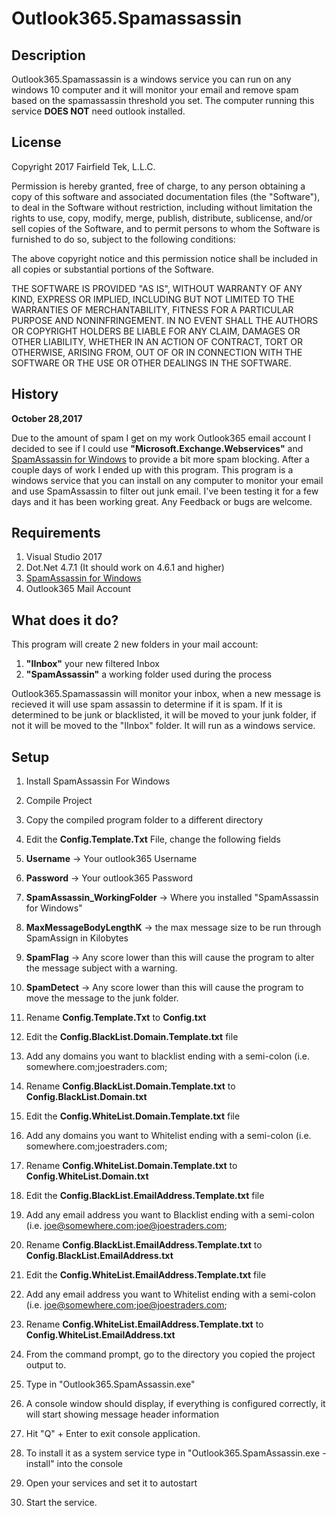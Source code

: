 # Outlook365.Spamassassin

<h2>Description</h2>

Outlook365.Spamassassin is a windows service you can run on any windows 10 computer and it will monitor your email and remove spam based on the spamassassin threshold you set.  The computer running this service <b>DOES NOT</b> need outlook installed.

<h2>License</h2>
Copyright 2017 Fairfield Tek, L.L.C.

Permission is hereby granted, free of charge, to any person obtaining a copy of this software and associated documentation files (the "Software"), to deal in the Software without restriction, including without limitation the rights to use, copy, modify, merge, publish, distribute, sublicense, and/or sell copies of the Software, and to permit persons to whom the Software is furnished to do so, subject to the following conditions:

The above copyright notice and this permission notice shall be included in all copies or substantial portions of the Software.

THE SOFTWARE IS PROVIDED "AS IS", WITHOUT WARRANTY OF ANY KIND, EXPRESS OR IMPLIED, INCLUDING BUT NOT LIMITED TO THE WARRANTIES OF MERCHANTABILITY, FITNESS FOR A PARTICULAR PURPOSE AND NONINFRINGEMENT. IN NO EVENT SHALL THE AUTHORS OR COPYRIGHT HOLDERS BE LIABLE FOR ANY CLAIM, DAMAGES OR OTHER LIABILITY, WHETHER IN AN ACTION OF CONTRACT, TORT OR OTHERWISE, ARISING FROM, OUT OF OR IN CONNECTION WITH THE SOFTWARE OR THE USE OR OTHER DEALINGS IN THE SOFTWARE.


<h2>History</h2>

<b>October 28,2017</b> 

Due to the amount of spam I get on my work Outlook365 email account I decided to see if I could use <b>"Microsoft.Exchange.Webservices"</b> and <a href="https://www.jam-software.com/spamassassin/">SpamAssassin for Windows</a> to provide a bit more spam blocking.  After a couple days of work I ended up with this program.  This program is a windows service that you can install on any computer to monitor your email and use SpamAssassin to filter out junk email.  I've been testing it for a few days and it has been working great.  Any Feedback or bugs are welcome.

<h2>Requirements</h2>

1. Visual Studio 2017
2. Dot.Net 4.7.1 (It should work on 4.6.1 and higher)
3. <a href="https://www.jam-software.com/spamassassin/">SpamAssassin for Windows</a>
4. Outlook365 Mail Account

<h2>What does it do?</h2>

This program will create 2 new folders in your mail account:
1. <b>"IInbox"</b> your new filtered Inbox
2. <b>"SpamAssassin"</b> a working folder used during the process

Outlook365.Spamassassin will monitor your inbox, when a new message is recieved it will use spam assassin to determine if it is spam.  If it is determined to be junk or blacklisted, it will be moved to your junk folder, if not it will be moved to the "IInbox" folder.
It will run as a windows service.

<H2>Setup</h2>

1. Install SpamAssassin For Windows
2. Compile Project
3. Copy the compiled program folder to a different directory

4. Edit the <b>Config.Template.Txt</b> File, change the following fields
5. <b>Username</b> -> Your outlook365 Username
6. <b>Password</b> -> Your outlook365 Password
7. <b>SpamAssassin_WorkingFolder</b> -> Where you installed "SpamAssassin for Windows"
8. <b>MaxMessageBodyLengthK</b> -> the max message size to be run through SpamAssign in Kilobytes
9. <b>SpamFlag</b> -> Any score lower than this will cause the program to alter the message subject with a warning.
10. <b>SpamDetect</b> -> Any score lower than this will cause the program to move the message to the junk folder.
11. Rename <b>Config.Template.Txt</b> to <b>Config.txt</b>

12. Edit the <b>Config.BlackList.Domain.Template.txt</b> file
13. Add any domains you want to blacklist ending with a semi-colon (i.e. somewhere.com;joestraders.com;
14.  Rename <b>Config.BlackList.Domain.Template.txt</b> to <b>Config.BlackList.Domain.txt</b>

15. Edit the <b>Config.WhiteList.Domain.Template.txt</b> file
16. Add any domains you want to Whitelist ending with a semi-colon (i.e. somewhere.com;joestraders.com;
17.  Rename <b>Config.WhiteList.Domain.Template.txt</b> to <b>Config.WhiteList.Domain.txt</b>
  
18. Edit the <b>Config.BlackList.EmailAddress.Template.txt</b> file
19. Add any email address you want to Blacklist ending with a semi-colon (i.e. joe@somewhere.com;joe@joestraders.com;
20.  Rename <b>Config.BlackList.EmailAddress.Template.txt</b> to <b>Config.BlackList.EmailAddress.txt</b>

21. Edit the <b>Config.WhiteList.EmailAddress.Template.txt</b> file
22. Add any email address you want to Whitelist ending with a semi-colon (i.e. joe@somewhere.com;joe@joestraders.com;
23.  Rename <b>Config.WhiteList.EmailAddress.Template.txt</b> to <b>Config.WhiteList.EmailAddress.txt</b>

24. From the command prompt, go to the directory you copied the project output to.
25. Type in "Outlook365.SpamAssassin.exe"
26. A console window should display, if everything is configured correctly, it will start showing message header information
27. Hit "Q" + Enter to exit console application.

28. To install it as a system service type in "Outlook365.SpamAssassin.exe -install" into the console
29. Open your services and set it to autostart
30. Start the service.


